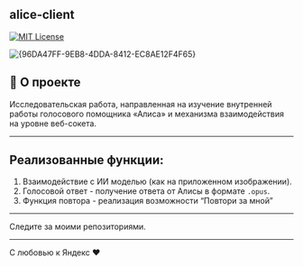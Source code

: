 ## alice-client

[![MIT License](https://camo.githubusercontent.com/0fa26894f0c44367acd14b9e5fc9e92ccd29fd826e1cc5937ad695860ad1f6c8/68747470733a2f2f696d672e736869656c64732e696f2f6e706d2f646d2f79616e6465782d616c6963652d636c69656e742e737667)](https://img.shields.io/npm/dm/yandex-alice-client.svg)

![{96DA47FF-9EB8-4DDA-8412-EC8AE12F4F65}](https://github.com/user-attachments/assets/4ea52b89-a207-43b4-ac31-bccef3594bcb)

## 🚀 О проекте
Исследовательская работа, направленная на изучение внутренней работы голосового помощника «Алиса» и механизма взаимодействия на уровне веб-сокета.

---

## Реализованные функции:
1.  Взаимодействие с ИИ моделью (как на приложенном изображении).
2.  Голосовой ответ - получение ответа от Алисы в формате `.opus`.
3.  Функция повтора - реализация возможности “Повтори за мной” 

---

Следите за моими репозиториями.

---

С любовью к Яндекс ❤️
